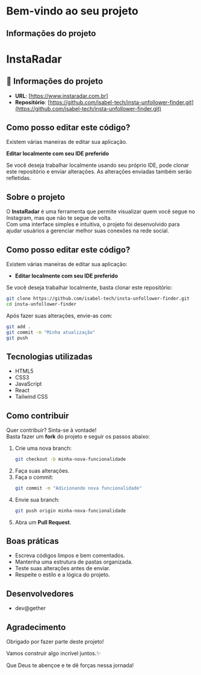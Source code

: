 # Bem-vindo ao seu projeto

## Informações do projeto

# InstaRadar

## 📄 Informações do projeto

- **URL**: [https://www.instaradar.com.br]
- **Repositório**: [https://github.com/isabel-tech/insta-unfollower-finder.git](https://github.com/isabel-tech/insta-unfollower-finder.git)

## Como posso editar este código?

Existem várias maneiras de editar sua aplicação.

**Editar localmente com seu IDE preferido**

Se você deseja trabalhar localmente usando seu próprio IDE, pode clonar este repositório e enviar alterações. As alterações enviadas também serão refletidas.

## Sobre o projeto

O **InstaRadar** é uma ferramenta que permite visualizar quem você segue no Instagram, mas que não te segue de volta.  
Com uma interface simples e intuitiva, o projeto foi desenvolvido para ajudar usuários a gerenciar melhor suas conexões na rede social.


## Como posso editar este código?

Existem várias maneiras de editar sua aplicação:

- **Editar localmente com seu IDE preferido**

Se você deseja trabalhar localmente, basta clonar este repositório:

```bash
git clone https://github.com/isabel-tech/insta-unfollower-finder.git
cd insta-unfollower-finder
```

Após fazer suas alterações, envie-as com:

```bash
git add .
git commit -m "Minha atualização"
git push
```

## Tecnologias utilizadas

- HTML5
- CSS3
- JavaScript
- React
- Tailwind CSS


## Como contribuir

Quer contribuir? Sinta-se à vontade!  
Basta fazer um **fork** do projeto e seguir os passos abaixo:

1. Crie uma nova branch:
   ```bash
   git checkout -b minha-nova-funcionalidade
   ```
2. Faça suas alterações.
3. Faça o commit:
   ```bash
   git commit -m "Adicionando nova funcionalidade"
   ```
4. Envie sua branch:
   ```bash
   git push origin minha-nova-funcionalidade
   ```
5. Abra um **Pull Request**.


## Boas práticas

- Escreva códigos limpos e bem comentados.
- Mantenha uma estrutura de pastas organizada.
- Teste suas alterações antes de enviar.
- Respeite o estilo e a lógica do projeto.


## Desenvolvedores

- dev@gether


## Agradecimento

Obrigado por fazer parte deste projeto!  

Vamos construir algo incrível juntos.✨

Que Deus te abençoe e te dê forças nessa jornada!